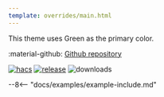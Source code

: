 ```yaml
---
template: overrides/main.html
---
```


This theme uses Green as the primary color.

:material-github: [Github repository][m3-theme-github-url]

[![hacs][hacs-badge]][hacs-url]
[![release][release-badge]][release-url]
![downloads][downloads-badge]

--8<-- "docs/examples/example-include.md"

<!---
  References to pictures...
--->

[M3 Palettes]: ../assets/screenshots/m3-theme-d10-palettes.png
[M3 Surfaces]: ../assets/screenshots/m3-theme-d10-surfaces.png
[M3 Light]: ../assets/screenshots/m3-theme-d10-light.png
[M3 Dark]: ../assets/screenshots/m3-theme-d10-dark.png

[M3 Example Light]: ../assets/screenshots/m3-example-d10-light.png
[M3 Example Dark]: ../assets/screenshots/m3-example-d10-dark.png

<!---
  References to external links...
--->

[sak-example-12-url]: https://swiss-army-knife.docs.amoebelabs.com/examples/example-12/
[m3-theme-github-url]: https://github.com/AmoebeLabs/HA-Theme_M3-10-Green

<!-- Badges -->

[hacs-url]: https://github.com/hacs/default
[hacs-badge]: https://img.shields.io/badge/HACS-Default-41BDF5.svg?style=for-the-badge
[release-badge]: https://img.shields.io/github/v/release/AmoebeLabs/HA-Theme_M3-10-Green?style=for-the-badge
[downloads-badge]: https://img.shields.io/github/downloads/AmoebeLabs/HA-Theme_M3-10-Green/total?style=for-the-badge


<!-- References -->

[home-assistant]: https://www.home-assistant.io/
[home-assitant-theme-docs]: https://www.home-assistant.io/integrations/frontend/#defining-themes
[hacs]: https://hacs.xyz
[release-url]: https://github.com/AmoebeLabs/HA-Theme_M3-10-Green/releases
[sak-docs-url]: https://swiss-army-knife.docs.amoebelabs.com/
